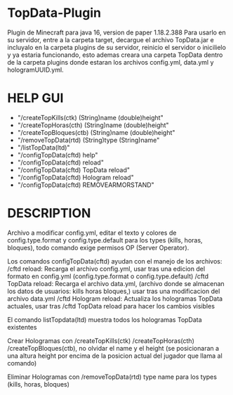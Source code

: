 # TopData-Plugin
Plugin de Minecraft para java 16, version de paper 1.18.2.388
Para usarlo en su servidor, entre a la carpeta target, decargue el archivo TopData.jar e incluyalo en la carpeta plugins de su servidor, reinicio el servidor o inicilielo y ya estaria funcionando, esto ademas creara una carpeta TopData dentro de la carpeta plugins donde estaran los archivos config.yml, data.yml y hologramUUID.yml.

# HELP GUI
  - "/createTopKills(ctk) (String)name (double)height"
  - "/createTopHoras(cth) (String)name (double)height"
  - "/createTopBloques(ctb) (String)name (double)height"
  - "/removeTopData(rtd) (String)type (String)name"
  - "/listTopData(ltd)"
  - "/configTopData(cftd) help"
  - "/configTopData(cftd) reload"
  - "/configTopData(cftd) TopData reload"
  - "/configTopData(cftd) Hologram reload"
  - "/configTopData(cftd) REMOVEARMORSTAND"

# DESCRIPTION
Archivo a modificar config.yml, editar el texto y colores de config.type.format y config.type.default para los types (kills, horas, bloques), todo comando exige permisos OP (Server Operator).

Los comandos configTopData(cftd) ayudan con el manejo de los archivos:
  /cftd reload: Recarga el archivo config.yml, usar tras una edicion del formato en config.yml (config.type.format o config.type.default)
  /cftd TopData reload: Recarga el archivo data.yml, (archivo donde se almacenan los datos de usuarios: kills horas bloques,) usar tras     una modificacion del archivo data.yml
  /cftd Hologram reload: Actualiza los hologramas TopData actuales, usar tras /cftd TopData reload para hacer los cambios visibles

El comando listTopdata(ltd) muestra todos los hologramas TopData existentes

Crear Hologramas con /createTopKills(ctk) /createTopHoras(cth) /createTopBloques(ctb), no olvidar el name y el height (se posicionaran a una altura height por encima de la posicion actual del jugador que llama al comando)

Eliminar Hologramas con /removeTopData(rtd) type name para los types (kills, horas, bloques)
